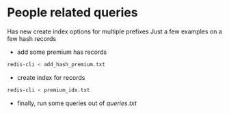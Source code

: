 # People related queries
Has new create index options for multiple prefixes
Just a few examples on a few hash records
* add some premium has records
```bash
redis-cli < add_hash_premium.txt
```
* create index for records	
```bash
redis-cli < premium_idx.txt
```
* finally, run some queries out of *queries.txt*

